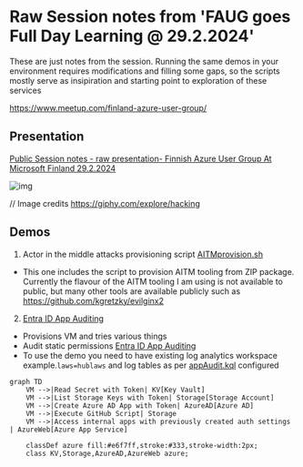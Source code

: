 # Raw Session notes from 'FAUG goes Full Day Learning @ 29.2.2024'

These are just notes from the session. Running the same demos in your environment requires modifications and filling some gaps, so the scripts mostly serve as insipiration and starting point to exploration of these services

https://www.meetup.com/finland-azure-user-group/ 

## Presentation

[Public Session notes - raw presentation- Finnish Azure User Group At Microsoft Finland 29.2.2024](/Public%20Session%20notes%20-%20raw%20presentation-%20Finnish%20Azure%20User%20Group%20At%20Microsoft%20Finland%2029.2.2024.pdf)

![img](https://media1.giphy.com/media/KmHueA88mFABT9GkkR/200.webp?cid=790b76112ibywbea1l0pj2tltw7axg0kssxrw4b8q36hin4e&ep=v1_gifs_search&rid=200.webp&ct=g)

// Image credits https://giphy.com/explore/hacking

## Demos
1. Actor in the middle attacks provisioning script [AITMprovision.sh](/vmdemos/vmE2E/AITMprovision.sh)
 - This one includes the script to provision AITM tooling from ZIP package. Currently the flavour of the AITM tooling I am using is not available to public, but many other tools are available publicly such as https://github.com/kgretzky/evilginx2 
2. [Entra ID App Auditing](https://github.com/jsa2/AADAppAudit/blob/main/readme.md)

-  Provisions VM and tries various things 
- Audit static permissions  [Entra ID App Auditing](https://github.com/jsa2/AADAppAudit/blob/main/readme.md)
- To use the demo you need to have existing log analytics workspace  example.``laws=hublaws``  and log tables as per [appAudit.kql](./appAudit.kql) configured


```mermaid
graph TD
    VM -->|Read Secret with Token| KV[Key Vault]
    VM -->|List Storage Keys with Token| Storage[Storage Account]
    VM -->|Create Azure AD App with Token| AzureAD[Azure AD]
    VM -->|Execute GitHub Script| Storage
    VM -->|Access internal apps with previously created auth settings | AzureWeb[Azure App Service] 

    classDef azure fill:#e6f7ff,stroke:#333,stroke-width:2px;
    class KV,Storage,AzureAD,AzureWeb azure;

```


